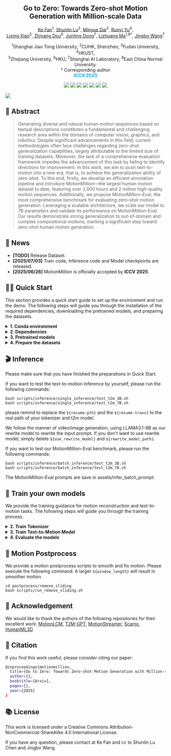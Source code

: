 <h2 align="center"<strong>Go to Zero: Towards Zero-shot Motion Generation with Million-scale Data</strong></h2>

<p align="center">
<a href='https://vankouf.github.io/' target='_blank'>Ke Fan</a><sup>1</sup>,
<a href='https://shunlinlu.github.io/' target='_blank'>Shunlin Lu</a><sup>2</sup>,
<a href='https://jixiii.github.io/' target='_blank'>Minyue Dai</a><sup>3</sup>,
<a href='https://ingrid789.github.io/IngridYu/' target='_blank'>Runyi Yu</a><sup>4</sup>, <br>
<a href='https://li-xingxiao.github.io/homepage/' target='_blank'>Lixing Xiao</a><sup>5</sup>,
<a href='https://frank-zy-dou.github.io/' target='_blank'>Zhiyang Dou</a><sup>6</sup>,
<a href='https://jtdong.com/' target='_blank'>Junting Dong</a><sup>7</sup>,
<a href='https://scholar.google.com/citations?user=yd58y_0AAAAJ&hl=zh-CN' target='_blank'>Lizhuang Ma</a><sup>1,8†</sup>,
<a href='https://wangjingbo1219.github.io/' target='_blank'>Jingbo Wang</a><sup>7</sup>
</p>

<p align="center">
<sup>1</sup>Shanghai Jiao Tong University, <sup>2</sup>CUHK, Shenzhen, <sup>3</sup>Fudan University, <sup>4</sup>HKUST, <br>
<sup>5</sup>Zhejiang University, <sup>6</sup>HKU, <sup>7</sup>Shanghai AI Laboratory, <sup>8</sup>East China Normal University.<br>
† Corresponding author <br>
<strong style="color:#0ea5e9;">ICCV 2025</strong>
</p>

<p align="center">
  <a href=''>
  <img src='https://img.shields.io/badge/Arxiv-2404.19759-A42C25?style=flat&logo=arXiv&logoColor=A42C25'></a> 
  <a href=''>
  <img src='https://img.shields.io/badge/Paper-PDF-purple?style=flat&logo=arXiv&logoColor=yellow'></a> 
  <a href='https://vankouf.github.io/MotionMillion/'>
  <img src='https://img.shields.io/badge/Project-Page-%23df5b46?style=flat&logo=Google%20chrome&logoColor=%23df5b46'></a> 
  <a href=''>
  <img src='https://img.shields.io/badge/Data-Download-yellow?style=flat&logo=huggingface&logoColor=yellow'></a>
  <a href='https://github.com/VankouF/MotionMillion-Codes/'>
  <img src='https://img.shields.io/badge/GitHub-Code-black?style=flat&logo=github&logoColor=white'></a>
  <a href='https://youtu.be/5vfhTok6Mt0'>
  <img src='https://img.shields.io/badge/YouTube-Video-EA3323?style=flat&logo=youtube&logoColor=EA3323'></a>
  <a href='https://www.bilibili.com/video/BV1cMGAzZEhA/'>
  <img src='https://img.shields.io/badge/Bilibili-Video-4EABE6?style=flat&logo=Bilibili&logoColor=4EABE6'></a>
</p>


![](assets/teaser.jpg)

## 🤩 Abstract

> Generating diverse and natural human motion sequences based on textual descriptions constitutes a fundamental and challenging research area within the domains of computer vision, graphics, and robotics. Despite significant advancements in this field, current methodologies often face challenges regarding zero-shot generalization capabilities, largely attributable to the limited size of training datasets. Moreover, the lack of a comprehensive evaluation framework impedes the advancement of this task by failing to identify directions for improvement. In this work, we aim to push text-to-motion into a new era, that is, to achieve the generalization ability of zero-shot. To this end, firstly, we develop an efficient annotation pipeline and introduce MotionMillion—the largest human motion dataset to date, featuring over 2,000 hours and 2 million high-quality motion sequences. Additionally, we propose MotionMillion-Eval, the most comprehensive benchmark for evaluating zero-shot motion generation. Leveraging a scalable architecture, we scale our model to 7B parameters and validate its performance on MotionMillion-Eval. Our results demonstrate strong generalization to out-of-domain and complex compositional motions, marking a significant step toward zero-shot human motion generation.

<!-- ## 🤼‍♂ Arena -->

## 📢 News
- **[TODO]** Release Dataset.
- **[2025/07/03]** Train code, Inference code and Model checkpoints are released.
- **[2025/06/26]** MotionMillion is officially accepted by **ICCV 2025**.

## 👨‍🏫 Quick Start

This section provides a quick start guide to set up the environment and run the demo. The following steps will guide you through the installation of the required dependencies, downloading the pretrained models, and preparing the datasets. 

<details>
  <summary><b> 1. Conda environment </b></summary>

```
conda create python=3.8.11 --name motionmillion
conda activate motionmillion
```

Install the packages in `requirements.txt`.

```
pip install -r requirements.txt
```

We test our code on Python 3.8.11 and PyTorch 2.4.1.

</details>

<details>
  <summary><b> 2. Dependencies </b></summary>

<!-- <details> -->
  <summary><b>🥳  Run the following command to install git-lfs</b></summary>

```
conda install conda-forge::git-lfs
```

<!-- </details> -->

<!-- <details> -->
  <summary><b>🤖 Download SMPL+H and DMPL model</b></summary>

  1. Download [SMPL+H](https://mano.is.tue.mpg.de/download.php) (Extended SMPL+H model used in AMASS project)
  2. Download [DMPL](https://smpl.is.tue.mpg.de/download.php) (DMPLs compatible with SMPL)
  3. Place all models under `./body_models/`
<!-- </details> -->

<!-- <details> -->
<summary><b>👤 Download human model files</b></summary>

1. Download files from [Google Drive](https://drive.google.com/file/d/1y5jthVfCcMkT4cPNlyctH_AMDNz48e43/view?usp=sharing)
2. Place under `./body_models/`
<!-- </details> -->

<!-- <details> -->
<summary><b>⚙️ Run the script to download dependencies materials:</b></summary>

```
bash prepare/download_glove.sh
bash prepare/download_t2m_evaluators_on_motionmillion.sh
bash prepare/download_T5-XL.sh
```
<!-- </details> -->

</details>

<details>
  <summary><b> 3. Pretrained models </b></summary>

We provide our 3B and 7B models trained on train.txt and all.txt respectively. Our 7B-all achieves the best zero-shot performance. Run the script to download the pre-trained models:

```
bash prepare/download_pretrained_models.sh
```

</details>


<details>
  <summary><b> 4. Prepare the datasets </b></summary>
  Comming Soon!
  The dataset structure will be like:

```
dataset
├── MotionMillion
│   ├── motion_data
│   │   └── vector_272
│   │       ├── ...
│   │       └── ...
│   ├── texts
│   │   ├── ...
│   │   └── ...
│   │── mean_std
│   │    └── vector_272
│   │        ├── mean.npy
│   │        └── std.npy
│   │── split
│   │   └── version1
│   │       ├── t2m_60_300
│   │       │   ├── train.txt
│   │       │   ├── test.txt
│   │       │   ├── val.txt
│   │       │   └── all.txt
│   │       └── tokenizer_96
│   │       │   ├── train.txt
│   │       │   ├── test.txt
│   │       │   └── val.txt
├── ...

```
</details>


## 🎬 Inference

Please make sure that you have finished the preparations in Quick Start.

If you want to test the text-to-motion inference by yourself, please run the following commands:

```
bash scripts/inference/single_inference/test_t2m_3B.sh
bash scripts/inference/single_inference/test_t2m_7B.sh
```
please remind to replace the `${resume-pth}` and the `${resume-trans}` to the real path of your tokenizer and t2m model.

We follow the manner of video/image generation, using LLAMA3.1-8B as our rewrite model to rewrite the input prompt. If you don't want to use rewrite model, simply delete `${use_rewrite_model}` and `${rewrite_model_path}`.

If you want to test our MotionMillion-Eval benchmark, please run the following commands:

```
bash scripts/inference/batch_inference/test_t2m_3B.sh
bash scripts/inference/batch_inference/test_t2m_7B.sh
```

The MotionMillion-Eval prompts are save in assets/infer_batch_prompt.


## 🚀 Train your own models

We provide the training guidance for motion reconstruction and text-to-motion tasks. The following steps will guide you through the training process.

<details>
  <summary><b> 2. Train Tokenizer </b></summary>

For multi-gpus: run the following command: (We train our tokenizer by 4gpus on 80G gpu.)

```
bash scripts/train/train_tokenizer.sh
```

For single: run the following command:

```
bash scripts/train/train_tokenizer_single_gpu.sh
```

If you don't want to use wavelet transformation, simply delete `${use_patcher}`, `${patch_size}` and `${patch_method}` arguments.
</details>

<details>
  <summary><b> 3. Train Text-to-Motion Model </b></summary>


First, please run the following command to inference all of the motion codes by the trained FSQ.
change the `${resume-pth}$` arguments to the path of tokenzier checkpoints of yourself.

```
bash scripts/train/train_t2m_get_codes.sh
```

Then, Train 3B model on multi-gpus by ZeRO-1 parallel, run the following command:

```
bash scripts/train/train_t2m_3B.sh
```

Train 7B model on multi-gpus by ZeRO-2 parallel, run the following command:

```
bash scripts/train/train_t2m_7B.sh
```

</details>

<details>
  <summary><b> 4. Evaluate the models </b></summary>

#### 4.1. Motion Reconstruction:

```
bash scripts/eval/eval_tokenizer.sh
```

#### 4.2. Text-to-Motion: 

```
bash scripts/eval/eval_t2m_3B.sh
bash scripts/eval/eval_t2m_7B.sh
```

</details>



## 🚨 Motion Postprocess

We provide a motion postprocess scripts to smooth and fix motion. Please execute the following command. A larger `${window_length}` will result in smoother motion.

```
cd postprocess/remove_sliding
bash scripts/run_remove_sliding.sh
```


</details>

## 🌹 Acknowledgement

We would like to thank the authors of the following repositories for their excellent work: 
[MotionLCM](https://github.com/ChenFengYe/motion-latent-diffusion), 
[T2M-GPT](https://github.com/Mael-zys/T2M-GPT), 
[MotionStreamer](https://github.com/zju3dv/MotionStreamer), 
[Scamo](https://github.com/shunlinlu/ScaMo_code),
[HumanML3D](https://github.com/EricGuo5513/HumanML3D).

## 📜 Citation

If you find this work useful, please consider citing our paper:

```bash
@inproceedings{motionmillion,
  title={Go to Zero: Towards Zero-shot Motion Generation with Million-scale Data},
  author={},
  booktitle={Arxiv},
  pages={},
  year={2025}
}
```

## 📚 License

This work is licensed under a Creative Commons Attribution-NonCommercial-ShareAlike 4.0 International License.

If you have any question, please contact at Ke Fan and cc to Shunlin Lu Chen and Jingbo Wang.
